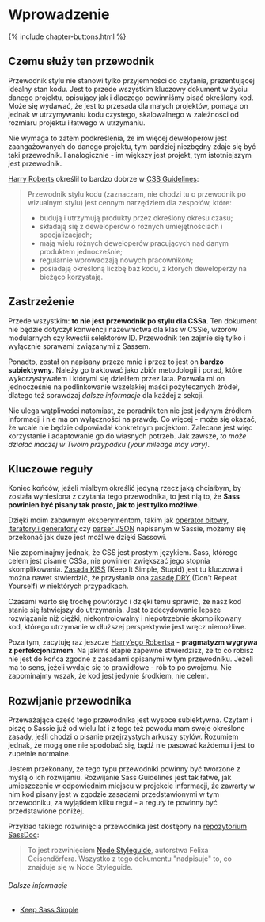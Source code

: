 
# Wprowadzenie

{% include chapter-buttons.html %}

## Czemu służy ten przewodnik

Przewodnik stylu nie stanowi tylko przyjemności do czytania, prezentującej idealny stan kodu. Jest to przede wszystkim kluczowy dokument w życiu danego projektu, opisujący jak i dlaczego powinniśmy pisać określony kod. Może się wydawać, że jest to przesada dla małych projektów, pomaga on jednak w utrzymywaniu kodu czystego, skalowalnego w zależności od rozmiaru projektu i łatwego w utrzymaniu.

Nie wymaga to zatem podkreślenia, że im więcej deweloperów jest zaangażowanych do danego projektu, tym bardziej niezbędny zdaje się być taki przewodnik. I analogicznie - im większy jest projekt, tym istotniejszym jest przewodnik.

[Harry Roberts](http://csswizardry.com) określił to bardzo dobrze w [CSS Guidelines](http://cssguidelin.es/#the-importance-of-a-styleguide):

<blockquote>
  <p>Przewodnik stylu kodu (zaznaczam, nie chodzi tu o przewodnik po wizualnym stylu) jest cennym narzędziem dla zespołów, które:</p>
  <ul>
    <li>budują i utrzymują produkty przez określony okresu czasu;</li>
    <li>składają się z deweloperów o różnych umiejętnościach i specjalizacjach;</li>
    <li>mają wielu różnych deweloperów pracujących nad danym produktem jednocześnie;</li>
    <li>regularnie wprowadzają nowych pracowników;</li>
    <li>posiadają określoną liczbę baz kodu, z których deweloperzy na bieżąco korzystają.</li>
  </ul>
</blockquote>

## Zastrzeżenie

Przede wszystkim: **to nie jest przewodnik po stylu dla CSSa**. Ten dokument nie będzie dotyczył konwencji nazewnictwa dla klas w CSSie, wzorów modularnych czy kwestii selektorów ID. Przewodnik ten zajmie się tylko i wyłącznie sprawami związanymi z Sassem.

Ponadto, został on napisany przeze mnie i przez to jest on **bardzo subiektywny**. Należy go traktować jako zbiór metodologii i porad, które wykorzystywałem i którymi się dzieliłem przez lata. Pozwala mi on jednocześnie na podlinkowanie wszelakiej maści pożytecznych źródeł, dlatego też sprawdzaj *dalsze informacje* dla każdej z sekcji.

Nie ulega wątpliwości natomiast, że poradnik ten nie jest jedynym źródłem informacji i nie ma on wyłączności na prawdę. Co więcej - może się okazać, że wcale nie będzie odpowiadał konkretnym projektom. Zalecane jest więc korzystanie i adaptowanie go do własnych potrzeb. Jak zawsze, *to może działać inaczej w Twoim przypadku (your mileage may vary)*.

## Kluczowe reguły

Koniec końców, jeżeli miałbym określić jedyną rzecz jaką chciałbym, by została wyniesiona z czytania tego przewodnika, to jest nią to, że **Sass powinien być pisany tak prosto, jak to jest tylko możliwe**.

Dzięki moim zabawnym eksperymentom, takim jak [operator bitowy](https://github.com/HugoGiraudel/SassyBitwise), [iteratory i generatory](https://github.com/HugoGiraudel/SassyIteratorsGenerators) czy [parser JSON](https://github.com/HugoGiraudel/SassyJSON) napisanym w Sassie, możemy się przekonać jak dużo jest możliwe dzięki Sassowi.

Nie zapominajmy jednak, że CSS jest prostym językiem. Sass, którego celem jest pisanie CSSa, nie powinien zwiększać jego stopnia skomplikowania. [Zasada KISS](http://pl.wikipedia.org/wiki/KISS_(reguła)) (Keep It Simple, Stupid) jest tu kluczowa i można nawet stwierdzić, że przysłania ona [zasadę DRY](http://pl.wikipedia.org/wiki/DRY) (Don’t Repeat Yourself) w niektórych przypadkach.

Czasami warto się trochę powtórzyć i dzięki temu sprawić, że nasz kod stanie się łatwiejszy do utrzymania. Jest to zdecydowanie lepsze rozwiązanie niż ciężki, niekontrolowalny i niepotrzebnie skomplikowany kod, którego utrzymanie w dłuższej perspektywie jest wręcz niemożliwe.

Poza tym, zacytuję raz jeszcze [Harry’ego Robertsa](https://csswizardry.com) - **pragmatyzm wygrywa z perfekcjonizmem**. Na jakimś etapie zapewne stwierdzisz, że to co robisz nie jest do końca zgodne z zasadami opisanymi w tym przewodniku. Jeżeli ma to sens, jeżeli wydaje się to prawidłowe - rób to po swojemu. Nie zapominajmy wszak, że kod jest jedynie środkiem, nie celem.

## Rozwijanie przewodnika

Przeważająca część tego przewodnika jest wysoce subiektywna. Czytam i piszę o Sassie już od wielu lat i z tego też powodu mam swoje określone zasady, jeśli chodzi o pisanie przejrzystych arkuszy stylów. Rozumiem jednak, że mogą one nie spodobać się, bądź nie pasować każdemu i jest to zupełnie normalne.

Jestem przekonany, że tego typu przewodniki powinny być tworzone z myślą o ich rozwijaniu. Rozwijanie Sass Guidelines jest tak łatwe, jak umieszczenie w odpowiednim miejscu w projekcie informacji, że zawarty w nim kod pisany jest w zgodzie zasadami przedstawionymi w tym przewodniku, za wyjątkiem kilku reguł - a reguły te powinny być przedstawione poniżej.

Przykład takiego rozwinięcia przewodnika jest dostępny na [repozytorium SassDoc](https://github.com/SassDoc/sassdoc/blob/master/GUIDELINES.md):

> To jest rozwinięciem [Node Styleguide](https://github.com/felixge/node-style-guide), autorstwa Felixa Geisendörfera. Wszystko z tego dokumentu "nadpisuje" to, co znajduje się w Node Styleguide.

###### Dalsze informacje

* [Keep Sass Simple](http://www.sitepoint.com/keep-sass-simple/)
